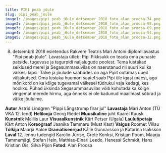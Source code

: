 ```yaml
---
title: PIPI peab jõule
slug: pipi_peab_joule
image1: /images/pipi_peab_j6ule_detsember_2018_foto_alan_proosa-34.png
image2: /images/pipi_peab_j6ule_detsember_2018_foto_alan_proosa-95.png
image3: /images/pipi_peab_j6ule_detsember_2018_foto_alan_proosa-69.png
image4: /images/pipi_peab_j6ule_detsember_2018_foto_alan_proosa-54.png
image5: /images/pipi_peab_j6ule_detsember_2018_foto_alan_proosa-12.png
---
```

8. detsembril 2018 esietendus Rakvere Teatris Mari Antoni diplomilavastus "Pipi peab jõule". Lavastaja ütleb: Pipi Pikksukk on teada oma punaste patside, tugevuse ja tagurpidi naljalugude poolest. Tema lustakad seiklused merel ja Segasummasuvilas on naerutanud nii suuri kui ka väikesi lapsi. Talve ja jõulude saabudes on aga Pipit ootamas uued väljakutsed. Oma lustaka huumori saatel saab Pipi üle igast mäest, aga mõnikord on ka kõige tugevamal väikesel tüdrukul vaja kedagi, kes hooliks. Pühad üksinda Segasummasuvilas võib kohutada ka kõige vingemat merede hirmu, aga õnneks ei ole kadunud maailmast sõbrad ja väike jõuluime.

**Autor** Astrid Lindgren "Pippi Långstrump firar jul" **Lavastaja** Mari Anton (TÜ VKA 12. lend) **Helilooja** Georg Riedel **Muusikaline** juht Kaarel Kuusk **Kunstnik** Mailiis Laur **Visuaalkunstnik** Kärt Petser (Ugala) **Lauluõpetaja** Kärt Anton **Koreograaf** Jaanika Tammaru (Must Kast) **Valgus** Roomet Villau **Tõlkija** Maarja Aaloe **Dramatiseerijad** Kålle Gunnarsson ja Katarina Isaksson **Laval** 12. lennu tudengid Karolin Jürise, Grete Konksi, Kristjan Poom, Maarja Tammemägi, Stefan Hein, Mathias-Einari Leedo, Henessi Schmidt, Hans Kristian Õis, Silva Pijon **Fotod**: Alan Proosa

